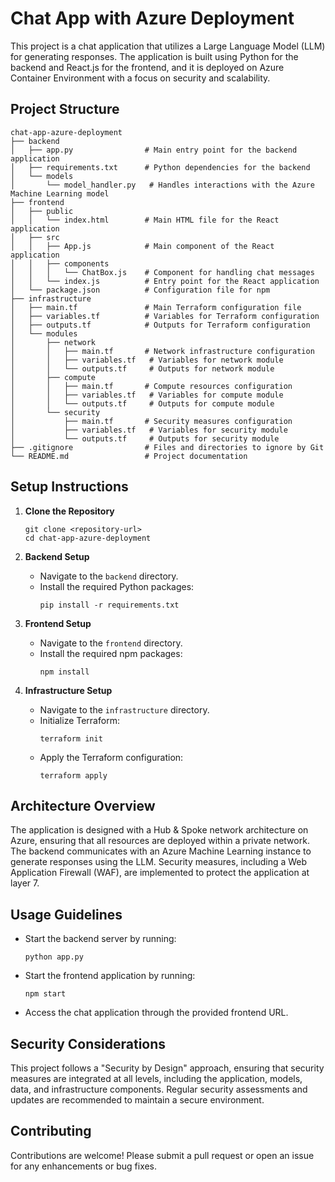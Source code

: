 # Chat App with Azure Deployment

This project is a chat application that utilizes a Large Language Model (LLM) for generating responses. The application is built using Python for the backend and React.js for the frontend, and it is deployed on Azure Container Environment with a focus on security and scalability.

## Project Structure

```
chat-app-azure-deployment
├── backend
│   ├── app.py                # Main entry point for the backend application
│   ├── requirements.txt      # Python dependencies for the backend
│   └── models
│       └── model_handler.py   # Handles interactions with the Azure Machine Learning model
├── frontend
│   ├── public
│   │   └── index.html        # Main HTML file for the React application
│   ├── src
│   │   ├── App.js            # Main component of the React application
│   │   ├── components
│   │   │   └── ChatBox.js    # Component for handling chat messages
│   │   └── index.js          # Entry point for the React application
│   └── package.json          # Configuration file for npm
├── infrastructure
│   ├── main.tf               # Main Terraform configuration file
│   ├── variables.tf          # Variables for Terraform configuration
│   ├── outputs.tf            # Outputs for Terraform configuration
│   └── modules
│       ├── network
│       │   ├── main.tf       # Network infrastructure configuration
│       │   ├── variables.tf   # Variables for network module
│       │   └── outputs.tf     # Outputs for network module
│       ├── compute
│       │   ├── main.tf       # Compute resources configuration
│       │   ├── variables.tf   # Variables for compute module
│       │   └── outputs.tf     # Outputs for compute module
│       └── security
│           ├── main.tf       # Security measures configuration
│           ├── variables.tf   # Variables for security module
│           └── outputs.tf     # Outputs for security module
├── .gitignore                # Files and directories to ignore by Git
└── README.md                 # Project documentation
```

## Setup Instructions

1. **Clone the Repository**
   ```
   git clone <repository-url>
   cd chat-app-azure-deployment
   ```

2. **Backend Setup**
   - Navigate to the `backend` directory.
   - Install the required Python packages:
     ```
     pip install -r requirements.txt
     ```

3. **Frontend Setup**
   - Navigate to the `frontend` directory.
   - Install the required npm packages:
     ```
     npm install
     ```

4. **Infrastructure Setup**
   - Navigate to the `infrastructure` directory.
   - Initialize Terraform:
     ```
     terraform init
     ```
   - Apply the Terraform configuration:
     ```
     terraform apply
     ```

## Architecture Overview

The application is designed with a Hub & Spoke network architecture on Azure, ensuring that all resources are deployed within a private network. The backend communicates with an Azure Machine Learning instance to generate responses using the LLM. Security measures, including a Web Application Firewall (WAF), are implemented to protect the application at layer 7.

## Usage Guidelines

- Start the backend server by running:
  ```
  python app.py
  ```
- Start the frontend application by running:
  ```
  npm start
  ```
- Access the chat application through the provided frontend URL.

## Security Considerations

This project follows a "Security by Design" approach, ensuring that security measures are integrated at all levels, including the application, models, data, and infrastructure components. Regular security assessments and updates are recommended to maintain a secure environment.

## Contributing

Contributions are welcome! Please submit a pull request or open an issue for any enhancements or bug fixes.